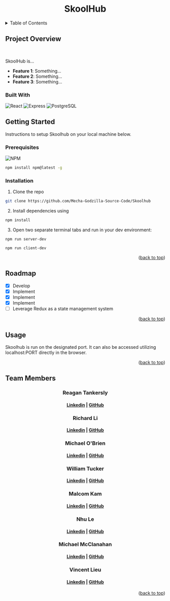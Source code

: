 <a id='readme-top'> </a>

<h1 align="center"> SkoolHub </h1>


<details>
 <summary>Table of Contents</summary>

1. [Project Overview](https://github.com/Mecha-Godzilla-Source-Code/Skoolhub?tab=readme-ov-file#project-overview)
2. [Getting Started](https://github.com/Mecha-Godzilla-Source-Code/Skoolhub?tab=readme-ov-file#getting-started)
   - [Prerequsites](https://github.com/Mecha-Godzilla-Source-Code/Skoolhub?tab=readme-ov-file#prerequisites)
   - [Installation](https://github.com/Mecha-Godzilla-Source-Code/Skoolhub?tab=readme-ov-file#installation)
3. [Roadmap](https://github.com/Mecha-Godzilla-Source-Code/Skoolhub?tab=readme-ov-file#roadmap)
4. [Usage](https://github.com/Mecha-Godzilla-Source-Code/Skoolhub?tab=readme-ov-file#usage)
5. [Team Members](https://github.com/Mecha-Godzilla-Source-Code/Skoolhub?tab=readme-ov-file#team-members)
   
</details>

## Project Overview

<br />

<p>
SkoolHub is...
</p>
<ul>
<li><b>Feature 1</b>: Something...</li>
<li><b>Feature 2</b>: Something...</li>
<li><b>Feature 3</b>: Something...</li>
</ul>

### Built With

![React](https://img.shields.io/badge/React-%23000000.svg?style=for-the-badge&logo=react&logoColor)
![Express](https://img.shields.io/badge/Express-%23000000.svg?style=for-the-badge&logo=Express)
![PostgreSQL](https://img.shields.io/badge/PostgreSQL-336791?style=for-the-badge&logo=postgresql&logoColor=white)

## Getting Started
<p>
    Instructions to setup Skoolhub on your local machine below.
</p>

### Prerequisites 

![NPM](https://img.shields.io/badge/NPM-%23000000.svg?style=for-the-badge&logo=npm&logoColor=white)

```sh
npm install npm@latest -g
```

### Installation 

1. Clone the repo
```sh
git clone https://github.com/Mecha-Godzilla-Source-Code/Skoolhub
```

2. Install dependencies using
```sh
npm install 
```
3. Open two separate terminal tabs and run in your dev environment: 
```
npm run server-dev
``` 
```
npm run client-dev
```

 <p align="right">(<a href="#readme-top">back to top</a>)</p>

## Roadmap 

- [x] Develop
- [x] Implement
- [x] Implement 
- [x] Implement
- [ ] Leverage Redux as a state management system

 <p align="right">(<a href="#readme-top">back to top</a>)</p>
 
## Usage

Skoolhub is run on the designated port. It can also be accessed utilizing localhost:PORT directly in the browser.

 <p align="right">(<a href="#readme-top">back to top</a>)</p>

## Team Members

<h3 align='center'>Reagan Tankersly</h3>
<h4 align='center'>
  <a href="https://www.linkedin.com/in/jrtankersley/">Linkedin</a> |
  <a href="https://github.com/jreagant">GitHub</a>
</h4>

<h3 align='center'>Richard Li</h3>
<h4 align='center'>
  <a href="https://www.linkedin.com/in/richard-li1745/">Linkedin</a> |
  <a href="https://github.com/RichieLi1745">GitHub</a>
</h4>

<h3 align='center'>Michael O'Brien</h3>
<h4 align='center'>
  <a href="https://www.linkedin.com/in/michael-o-brien-63153129a/">Linkedin</a> |
  <a href="https://github.com/mob61887">GitHub</a>
</h4>

<h3 align='center'>William Tucker</h3>
<h4 align='center'>
  <a href="https://linkedin.com/in/william-tucker-9b628462">Linkedin</a> |
  <a href="https://github.com/wtucker29">GitHub</a>
</h4>

<h3 align='center'>Malcom Kam</h3>
<h4 align='center'>
  <a href="https://www.linkedin.com/in/malcolmkam/">Linkedin</a> |
  <a href="https://github.com/MalcolmKam">GitHub</a>
</h4>

<h3 align='center'>Nhu Le</h3>
<h4 align='center'>
  <a href="">Linkedin</a> |
  <a href="">GitHub</a>
</h4>

<h3 align='center'>Michael McClanahan</h3>
<h4 align='center'>
  <a href="">Linkedin</a> |
  <a href="">GitHub</a>
</h4>

<h3 align='center'>Vincent Lieu</h3>
<h4 align='center'>
  <a href="https://www.linkedin.com/in/vincent-lieu-a7583994/">Linkedin</a> |
  <a href="https://github.com/vlieu425">GitHub</a>
</h4>

 <p align="right">(<a href="#readme-top">back to top</a>)</p>
